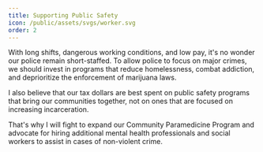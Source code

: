 ```yaml
---
title: Supporting Public Safety
icon: /public/assets/svgs/worker.svg
order: 2
---
```


With long shifts, dangerous working conditions, and low pay, it's no wonder our police remain short-staffed. To allow police to focus on major crimes, we should invest in programs that reduce homelessness, combat addiction, and deprioritize the enforcement of marijuana laws.

I also believe that our tax dollars are best spent on public safety programs that bring our communities together, not on ones that are focused on increasing incarceration.

That's why I will fight to expand our Community Paramedicine Program and advocate for hiring additional mental health professionals and social workers to assist in cases of non-violent crime.
